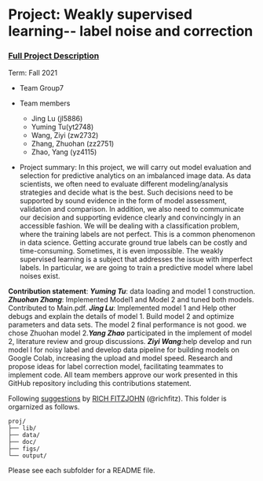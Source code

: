 # Project: Weakly supervised learning-- label noise and correction


### [Full Project Description](doc/project3_desc.md)

Term: Fall 2021

+ Team Group7
+ Team members
	+ Jing Lu (jl5886)
	+ Yuming Tu(yt2748)
	+ Wang, Ziyi (zw2732)
	+ Zhang, Zhuohan (zz2751)
	+ Zhao, Yang (yz4115)

+ Project summary: In this project, we will carry out model evaluation and selection for predictive analytics on an imbalanced image data. As data scientists, we often need to evaluate different modeling/analysis strategies and decide what is the best. Such decisions need to be supported by sound evidence in the form of model assessment, validation and comparison. In addition, we also need to communicate our decision and supporting evidence clearly and convincingly in an accessible fashion. We will be dealing with a classification problem, where the training labels are not perfect. This is a common phenomenon in data science. Getting accurate ground true labels can be costly and time-consuming. Sometimes, it is even impossible. The weakly supervised learning is a subject that addresses the issue with imperfect labels. In particular, we are going to train a predictive model where label noises exist.
	
**Contribution statement**: 
 ***Yuming Tu***: data loading and model 1 construction. ***Zhuohan Zhang***: Implemented Model1 and Model 2 and tuned both models.  Contributed to Main.pdf. ***Jing Lu***: Implemented model 1 and Help other debugs and explain the details of model 1. Build model 2 and optimize parameters and data sets. The model 2 final performance is not good. we chose Zhuohan model 2.***Yang Zhao*** participated in the implement of model 2, literature review and group discussions. ***Ziyi Wang***:help develop and run model I for noisy label and develop data pipeline for building models on Google Colab, increasing the upload and model speed. Research and propose ideas for label correction model, facilitating teammates to implement code. All team members approve our work presented in this GitHub repository including this contributions statement. 

Following [suggestions](http://nicercode.github.io/blog/2013-04-05-projects/) by [RICH FITZJOHN](http://nicercode.github.io/about/#Team) (@richfitz). This folder is orgarnized as follows.

```
proj/
├── lib/
├── data/
├── doc/
├── figs/
└── output/
```

Please see each subfolder for a README file.
